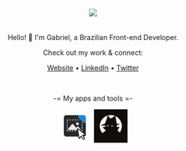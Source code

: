 
<br>

<div align="center">

<img src="https://i.pinimg.com/originals/af/89/3e/af893ef77c62353ce8590e418a94783a.gif" style="height: 250px">

<br>
<br>

Hello! 👋 I'm Gabriel, a Brazilian Front-end Developer.
<br>

Check out my work & connect:

<p>
  <a href="https://nascimentodev.com" target="_blank">Website</a> • 
  <a href="https://www.linkedin.com/in/gabriel-nascimento-gama-5b0b30185/" target="_blank">LinkedIn</a> •
  <a href="[YOUR_TWITTER_LINK_HERE]" target="_blank">Twitter</a>
</p>

<br>

-= My apps and tools =-

<p align="center">
  <a href="https://github.com/GabrielBaiano/Banered/tree/main" target="_blank"><img src="https://raw.githubusercontent.com/GabrielBaiano/Banered/main/src/assets/icon.png" alt="Banered Showcase" width="68"/></a>
  <a href="https://github.com/GabrielBaiano/stelthapp_test" target="_blank"><img src="https://github.com/GabrielBaiano/stelthapp_test/blob/main/src/assets/icons/icon.jpg" alt="StealthAPP Showcase" width="68"/></a>

</p>

</div>
